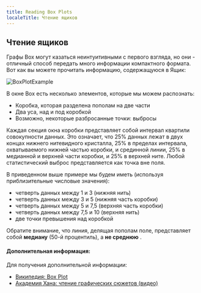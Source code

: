```yaml
---
title: Reading Box Plots
localeTitle: Чтение ящиков
---
```

## Чтение ящиков

Графы Box могут казаться неинтуитивными с первого взгляда, но они - отличный способ передать много информации компактного формата. Вот как вы можете прочитать информацию, содержащуюся в Ящик:

![BoxPlotExample](https://github.com/viso-gio/HostedImages/blob/master/Boxplot.jpg?raw=true)

В окне Box есть несколько элементов, которые мы можем распознать:

*   Коробка, которая разделена пополам на две части
*   Два уса, над и под коробкой
*   Возможно, некоторые разбросанные точки: выбросы

Каждая секция окна коробки представляет собой интервал квартили совокупности данных. Это означает, что 25% данных лежат в двух концах нижнего нитевидного кристалла, 25% в пределах интервала, охватываемого нижней частью коробки, и срединной линии, 25% в медианной и верхней части коробки, и 25% в верхней ните. Любой статистический выброс представляется как точка вне поля.

В приведенном выше примере мы будем иметь (используя приблизительные числовые значения):

*   четверть данных между 1 и 3 (нижняя нить)
*   четверть данных между 3 и 5 (нижняя часть коробки)
*   четверть данных между 5 и 7,5 (верхняя часть коробки)
*   четверть данных между 7,5 и 10 (верхняя нить)
*   две точки превышения над коробкой

Обратите внимание, что линия, делящая пополам поле, представляет собой **медиану** (50-й процентиль), а **не среднюю** .

#### Дополнительная информация:

Для получения дополнительной информации:

*   [Википедия: Box Plot](https://en.wikipedia.org/wiki/Box_plot)
*   [Академия Хана: чтение графических сюжетов (видео)](https://www.khanacademy.org/math/probability/data-distributions-a1/box--whisker-plots-a1/v/interpreting-box-plots)